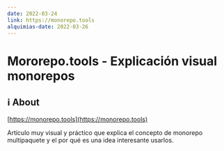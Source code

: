 ```yaml
---
date: 2022-03-24
link: https://monorepo.tools
alquimias-date: 2022-03-26
---
```


# Mororepo.tools - Explicación visual monorepos

## ℹ️ About

[https://monorepo.tools](https://monorepo.tools)

Artículo muy visual y práctico que explica el concepto de monorepo multipaquete y el por qué es una idea interesante usarlos.


